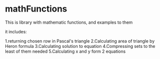# mathFunctions
This is library with mathematic  functions, and examples to them

it includes:

1.returning chosen row in Pascal's triangle
2.Calculating area of triangle by Heron formula
3.Calculating solution to equation
4.Compressing sets to the least of them needed
5.Calculating x and y form 2 equations
